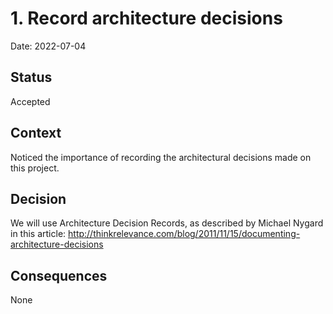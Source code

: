 # 1. Record architecture decisions

Date: 2022-07-04

## Status

Accepted

## Context

Noticed the importance of recording the architectural decisions made on this project.

## Decision

We will use Architecture Decision Records, as described by Michael Nygard in this article: http://thinkrelevance.com/blog/2011/11/15/documenting-architecture-decisions

## Consequences

None
